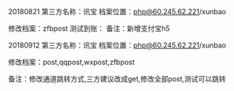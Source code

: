 ﻿20180821
第三方名称：讯宝
档案位置：php@60.245.62.221/xunbao

修改档案：zfbpost
测试到账：
备注：新增支付宝h5

20180912
第三方名称：讯宝
档案位置：php@60.245.62.221/xunbao

修改档案：post,qqpost,wxpost,zfbpost

备注：修改通道跳转方式,三方建议改成get,修改全部post,测试可以跳转